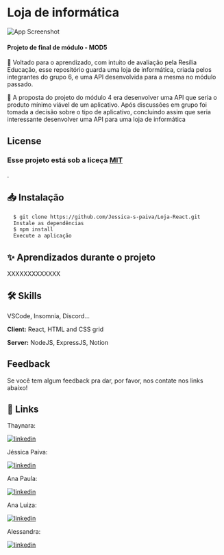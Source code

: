 
# Loja de informática

![App Screenshot](https://casaeconstrucao.org/wp-content/uploads/2022/01/2-dicas-para-escolher-nomes-de-lojas-de-informatica.jpg)

#### Projeto de final de módulo - MOD5
🌿 Voltado para o aprendizado, com intuito de avaliação pela Resília Educação, esse repositório guarda uma loja de informática, criada pelos integrantes do grupo 6, e uma API desenvolvida para a mesma no módulo passado.

🌿 A proposta do projeto do módulo 4 era desenvolver uma API que seria o produto mínimo viável de um aplicativo. Após discussões em grupo foi tomada a decisão sobre o tipo de aplicativo, concluindo assim que seria interessante desenvolver uma API para uma loja de informática

## License

### Esse projeto está sob a liceça [MIT](https://choosealicense.com/licenses/mit/)
.
## 📥 Instalação

```bash
  $ git clone https://github.com/Jessica-s-paiva/Loja-React.git
  Instale as dependências
  $ npm install
  Execute a aplicação
```

## ✨ Aprendizados durante o projeto

XXXXXXXXXXXXX

## 🛠 Skills
VSCode, Insomnia, Discord...

**Client:** React, HTML and CSS grid

**Server:** NodeJS, ExpressJS, Notion

## Feedback

Se você tem algum feedback pra dar, por favor, nos contate nos links abaixo!

## 🔗 Links
Thaynara:

[![linkedin](https://img.shields.io/badge/linkedin-0A66C2?style=for-the-badge&logo=linkedin&logoColor=white)](https://www.linkedin.com/in/thaynara-cabral/)

Jéssica Paiva:

[![linkedin](https://img.shields.io/badge/linkedin-0A66C2?style=for-the-badge&logo=linkedin&logoColor=white)](https://www.linkedin.com/in/jessica-dos-santos-paiva/)

Ana Paula:

[![linkedin](https://img.shields.io/badge/linkedin-0A66C2?style=for-the-badge&logo=linkedin&logoColor=white)](https://www.linkedin.com/in/anafedechem/)     

Ana Luiza:

[![linkedin](https://img.shields.io/badge/linkedin-0A66C2?style=for-the-badge&logo=linkedin&logoColor=white)](https://www.linkedin.com/in/ana-luizaferreira/)

Alessandra:

[![linkedin](https://img.shields.io/badge/linkedin-0A66C2?style=for-the-badge&logo=linkedin&logoColor=white)](https://www.linkedin.com/in/alessandra-bulka-de-ramos/)
